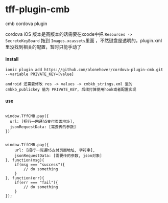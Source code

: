 # tff-plugin-cmb
cmb cordova plugin

cordova iOS 版本是高版本的话需要在xcode中把 `Resources -> SecreteKeyBoard` 拖到 `Images.xcassets`里面 ，不然键盘是透明的，plugin.xml里没找到相关的配置，暂时只能手动了

#### install

```
ionic plugin add https://github.com/alonehover/cordova-plugin-cmb.git --variable PRIVATE_KEY=[value]

android 还需要修改 res -> values -> cmbkb_strings.xml 里的 cmbkb_publickey 值为 PRIVATE_KEY, 后续打算使用hook或者配置实现

```

#### use

````

window.TffCMB.pay({
  url: [招行一网通h5支付页面地址],
  jsonRequestData: [需要传的参数]
})


window.TffCMB.pay({
    url: [招行一网通h5支付页面地址, 字符串],
    jsonRequestData: [需要传的参数, json对象]
}, function(msg){
    if(msg === "success"){
        // do something
    }
}, function(err){
    if(err === "fail"){
        // do something
    }
});
````
